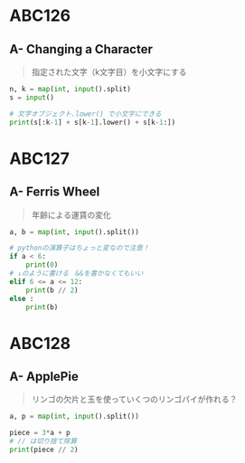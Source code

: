 # ABC126
## A- Changing a Character
>指定された文字（k文字目）を小文字にする
```ABC126A.py
n, k = map(int, input().split)
s = input()

# 文字オブジェクト.lower() で小文字にできる
print(s[:k-1] + s[k-1].lower() + s[k-1:])
```

# ABC127
## A- Ferris Wheel
>年齢による運賃の変化

```ABC127A.py
a, b = map(int, input().split())

# pythonの演算子はちょっと変なので注意！
if a < 6:
    print(0)
# ↓のように書ける　&&を書かなくてもいい
elif 6 <= a <= 12:
    print(b // 2)
else :
    print(b)
```

# ABC128
## A- ApplePie
>リンゴの欠片と玉を使っていくつのリンゴパイが作れる？
```ABC128A.py
a, p = map(int, input().split())

piece = 3*a + p
# // は切り捨て除算
print(piece // 2)
```